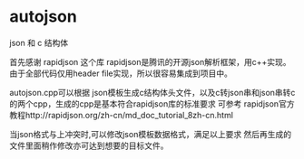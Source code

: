# autojson
json 和 c 结构体

首先感谢 rapidjson 这个库
rapidjson是腾讯的开源json解析框架，用c++实现。由于全部代码仅用header file实现，所以很容易集成到项目中。

autojson.cpp可以根据 json模板生成c结构体头文件，以及c转json串和json串转c的两个cpp，生成的cpp是基本符合rapidjson库的标准要求
可参考 rapidjson官方教程http://rapidjson.org/zh-cn/md_doc_tutorial_8zh-cn.html


当json格式与上冲突时,可以修改json模板数据格式，满足以上要求
然后再生成的文件里面稍作修改亦可达到想要的目标文件。

